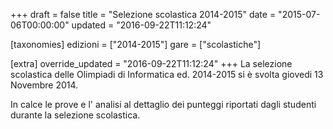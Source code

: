 +++
draft = false
title = "Selezione scolastica 2014-2015"
date = "2015-07-06T00:00:00"
updated = "2016-09-22T11:12:24"

[taxonomies]
edizioni = ["2014-2015"]
gare = ["scolastiche"]

[extra]
override_updated = "2016-09-22T11:12:24"
+++
La selezione scolastica delle Olimpiadi di Informatica ed. 2014-2015 si è svolta giovedi 13 Novembre 2014.
<!-- more -->


In calce le prove e l' analisi al dettaglio dei punteggi riportati dagli studenti durante la selezione scolastica.
